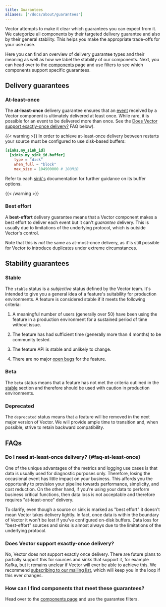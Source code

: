 ```yaml
---
title: Guarantees
aliases: ["/docs/about/guarantees"]
---
```


Vector attempts to make it clear which guarantees you can expect from it. We categorize all
components by their targeted delivery guarantee and also by their general stability. This helps you
make the appropriate trade-offs for your use case.

Here you can find an overview of delivery guarantee types and their meaning as well as how we label
the stability of our components. Next, you can head over to the [components] page and use filters to
see which components support specific guarantees.

## Delivery guarantees

### At-least-once

The **at-least-once** delivery guarantee ensures that an [event] received by a Vector component is
ultimately delivered at least once. While rare, it is possible for an event to be delivered more
than once. See the [Does Vector support exactly-once delivery?](#faq-at-least-once) FAQ below).

{{< warning >}}
In order to achieve at-least-once delivery between restarts your source must be configured to use
disk-based buffers:

```toml title="vector.toml"
[sinks.my_sink_id]
  [sinks.my_sink_id.buffer]
    type = "disk"
    when_full = "block"
    max_size = 104900000 # 100MiB
```

Refer to each [sink's][sinks] documentation for further guidance on its buffer options.

[sinks]: /docs/reference/configuration/sinks
{{< /warning >}}

### Best effort

A **best-effort** delivery guarantee means that a Vector component makes a best effort to deliver
each event but it can't _guarantee_ delivery. This is usually due to limitations of the underlying
protocol, which is outside Vector's control.

Note that this is _not_ the same as at-most-once delivery, as it'is still possible for Vector to
introduce duplicates under extreme circumstances.

## Stability guarantees

### Stable

The `stable` status is a _subjective_ status defined by the Vector team. It's intended to give you a
general idea of a feature's suitability for production environments. A feature is considered stable
if it meets the following criteria:

1. A meaningful number of users (generally over 50) have been using the feature in a production
    environment for a sustained period of time without issue.
2. The feature has had sufficient time (generally more than 4 months) to be community tested.

3. The feature API is stable and unlikely to change.

4. There are no major [open bugs][bugs] for the feature.

### Beta

The `beta` status means that a feature has not met the criteria outlined in the [stable](#stable)
section and therefore should be used with caution in production environments.

### Deprecated

The `deprecated` status means that a feature will be removed in the next major version of Vector. We
will provide ample time to transition and, when possible, strive to retain backward compatibility.

## FAQs

### Do I need at-least-once delivery? {#faq-at-least-once}

One of the unique advantages of the metrics and logging use cases is that data is usually used for diagnostic purposes only. Therefore, losing the occasional event has little impact on your business. This affords you the opportunity to provision your pipeline towards performance, simplicity, and cost reduction. On the other hand, if you're using your data to perform business critical functions, then data loss is not acceptable and therefore requires "at-least-once" delivery.

To clarify, even though a source or sink is marked as "best effort" it doesn't mean Vector takes delivery lightly. In fact, once data is within the boundary of Vector it won't be lost if you've configured on-disk buffers. Data loss for "best-effort" sources and sinks is almost always due to the limitations of the underlying protocol.

### Does Vector support exactly-once delivery?

No, Vector does not support exactly once delivery. There are future plans to partially support this for sources and sinks that support it, for example Kafka, but it remains unclear if Vector will ever be able to achieve this. We recommend [subscribing to our mailing list](/community), which will keep you in the loop if this ever changes.

### How can I find components that meet these guarantees?

Head over to the [components page][components] and use the guarantee
filters.

[bugs]: https://github.com/timberio/vector/issues?q=is%3Aopen+is%3Aissue+label%3A%22type%3A+bug%22
[components]: /components
[event]: /docs/about/under-the-hood/architecture/data-model
